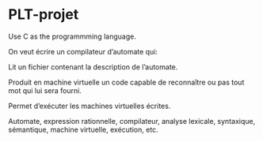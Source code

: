 # PLT-projet

Use C as the programmming language.

On veut écrire un compilateur d’automate qui:

Lit un fichier contenant la description de l’automate.

Produit en machine virtuelle un code capable de reconnaître ou pas tout mot qui lui sera fourni.

Permet d’exécuter les machines virtuelles écrites.

Automate, expression rationnelle, compilateur, analyse lexicale, syntaxique, sémantique, machine virtuelle, exécution, etc.
